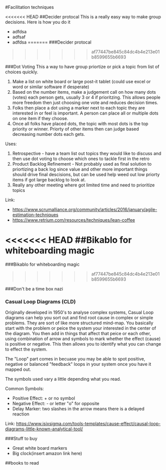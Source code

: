#Facilitation techniques

<<<<<<< HEAD
##Decider protocal
This is a really easy way to make group decisions. Here is how you do it
* adfdsa
* adfsaf
* adfdsa
=======
###Decider protocal
>>>>>>> af77447be845c84dc4b4e213e01b8599655b6693

###Dot Voting
This a way to have group priortize or pick a topic from list of choices quickly.

1. Make a list on white board or large post-it tablet (could use excel or word or similar software if desperate)
2. Based on the number items, make a judgement call on how many dots (votes) each person gets, usually 3 or 4 if prioritzing. This allows people more freedom then just choosing one vote and reduces decision times.
3. Folks then place a dot using a marker next to each topic they are interested in or feel is important. A person can place all or multiple dots on one item if they choose.
4. Once all folks have placed dots, the topic with most dots is the top priority or winner. Priorty of other items then can judge based decreasing number dots each gets.

Uses:

1. Retrospective - have a team list out topics they would like to discuss and then use dot voting to choose which ones to tackle first in the retro
2. Product Backlog Refinement - Not probably used as final solution to priortizing a back log since value and other more important things should drive final descisions, but can be used help weed out low priorty items if got large backlog to look at.
3. Really any other meeting where got limited time and need to prioritize topics

Link: 
* https://www.scrumalliance.org/community/articles/2016/january/agile-estimation-techniques
* https://www.retrium.com/resources/techniques/lean-coffee

<<<<<<< HEAD
##Bikablo for whiteboarding magic
=======

###Bikablo for whiteboarding magic
>>>>>>> af77447be845c84dc4b4e213e01b8599655b6693

###Don't be a time box nazi 

### Casual Loop Diagrams (CLD)
Originally developed in 1950's to analyse complex systems, Casual Loop diagrams can help you sort out and find root cause in complex or simple problems. They are sort of like more structured mind-map. You basically start with the problem or peice the system your interested in the center of the diagram. You then add in things that affect that peice or each other, using combination of arrow and symbols to mark whether the effect (cause) is positive or negative. This then allows you to identify what you can change to effect the system.

The "Loop" part comes in becuase you may be able to spot positive, negative or balanced "feedback" loops in your system once you have it  mapped out.

The symbols used vary a little depending what you read.

Common Symbols:
* Positive Effect: + or no symbol
* Negative Effect: - or letter "o" for opposite
* Delay Marker: two slashes in the arrow means there is a delayed reaction

Link: https://www.isixsigma.com/tools-templates/cause-effect/causal-loop-diagrams-little-known-analytical-tool/

###Stuff to buy
* Great white board markers
* Big clock(insert amazon link here)

##books to read
